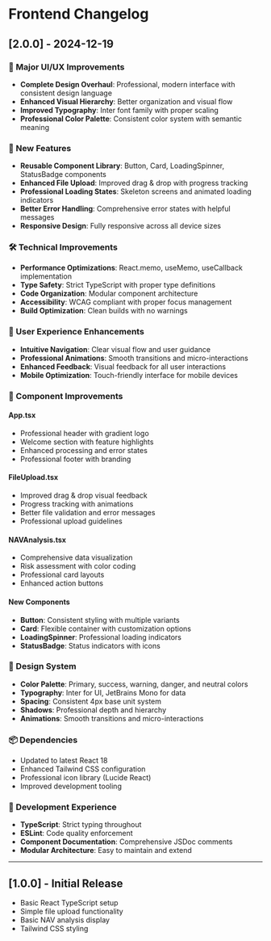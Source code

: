 # Frontend Changelog

## [2.0.0] - 2024-12-19

### 🎨 Major UI/UX Improvements
- **Complete Design Overhaul**: Professional, modern interface with consistent design language
- **Enhanced Visual Hierarchy**: Better organization and visual flow
- **Improved Typography**: Inter font family with proper scaling
- **Professional Color Palette**: Consistent color system with semantic meaning

### 🚀 New Features
- **Reusable Component Library**: Button, Card, LoadingSpinner, StatusBadge components
- **Enhanced File Upload**: Improved drag & drop with progress tracking
- **Professional Loading States**: Skeleton screens and animated loading indicators
- **Better Error Handling**: Comprehensive error states with helpful messages
- **Responsive Design**: Fully responsive across all device sizes

### 🛠️ Technical Improvements
- **Performance Optimizations**: React.memo, useMemo, useCallback implementation
- **Type Safety**: Strict TypeScript with proper type definitions
- **Code Organization**: Modular component architecture
- **Accessibility**: WCAG compliant with proper focus management
- **Build Optimization**: Clean builds with no warnings

### 📱 User Experience Enhancements
- **Intuitive Navigation**: Clear visual flow and user guidance
- **Professional Animations**: Smooth transitions and micro-interactions
- **Enhanced Feedback**: Visual feedback for all user interactions
- **Mobile Optimization**: Touch-friendly interface for mobile devices

### 🎯 Component Improvements

#### App.tsx
- Professional header with gradient logo
- Welcome section with feature highlights
- Enhanced processing and error states
- Professional footer with branding

#### FileUpload.tsx
- Improved drag & drop visual feedback
- Progress tracking with animations
- Better file validation and error messages
- Professional upload guidelines

#### NAVAnalysis.tsx
- Comprehensive data visualization
- Risk assessment with color coding
- Professional card layouts
- Enhanced action buttons

#### New Components
- **Button**: Consistent styling with multiple variants
- **Card**: Flexible container with customization options
- **LoadingSpinner**: Professional loading indicators
- **StatusBadge**: Status indicators with icons

### 🎨 Design System
- **Color Palette**: Primary, success, warning, danger, and neutral colors
- **Typography**: Inter for UI, JetBrains Mono for data
- **Spacing**: Consistent 4px base unit system
- **Shadows**: Professional depth and hierarchy
- **Animations**: Smooth transitions and micro-interactions

### 📦 Dependencies
- Updated to latest React 18
- Enhanced Tailwind CSS configuration
- Professional icon library (Lucide React)
- Improved development tooling

### 🔧 Development Experience
- **TypeScript**: Strict typing throughout
- **ESLint**: Code quality enforcement
- **Component Documentation**: Comprehensive JSDoc comments
- **Modular Architecture**: Easy to maintain and extend

---

## [1.0.0] - Initial Release
- Basic React TypeScript setup
- Simple file upload functionality
- Basic NAV analysis display
- Tailwind CSS styling 